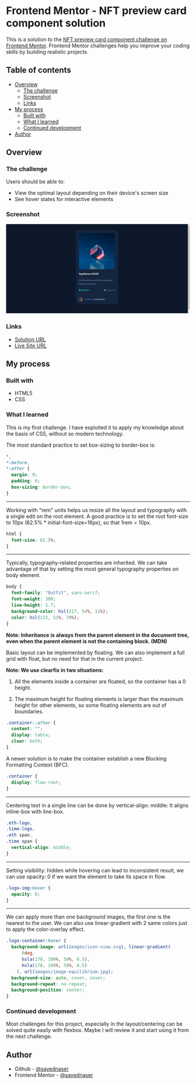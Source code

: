 # Frontend Mentor - NFT preview card component solution

This is a solution to the [NFT preview card component challenge on Frontend Mentor](https://www.frontendmentor.io/challenges/nft-preview-card-component-SbdUL_w0U). Frontend Mentor challenges help you improve your coding skills by building realistic projects.

## Table of contents

- [Overview](#overview)
  - [The challenge](#the-challenge)
  - [Screenshot](#screenshot)
  - [Links](#links)
- [My process](#my-process)
  - [Built with](#built-with)
  - [What I learned](#what-i-learned)
  - [Continued development](#continued-development)
- [Author](#author)


## Overview

### The challenge

Users should be able to:

- View the optimal layout depending on their device's screen size
- See hover states for interactive elements

### Screenshot

![Screenshot for the desktop version.](screenshots/desktop-hq.png)

### Links

- [Solution URL](https://github.com/sayednaser/nft-preview-card-component-frontendmentor)
- [Live Site URL](https://sayednaser.github.io/nft-preview-card-component-frontendmentor/)

## My process

### Built with

- HTML5
- CSS

### What I learned

This is my first challenge. I have exploited it to apply my knowledge about the basis of CSS, without so modern technology.

The most standard practice to set box-sizing to border-box is:

```css
*,
*:before,
*:after {
  margin: 0;
  padding: 0;
  box-sizing: border-box;
}
```

---

Working with "rem" units helps us resize all the layout and typography with a single edit on the root element. A good practice is to set the root font-size to 10px (62.5% \* initial-font-size=16px), so that 1rem = 10px.

```css
html {
  font-size: 62.5%;
}
```

---

Typically, typography-related properties are inherited. We can take advantage of that by setting the most general typography properties on body element.

```css
body {
  font-family: "Outfit", sans-serif;
  font-weight: 300;
  line-height: 1.7;
  background-color: hsl(217, 54%, 11%);
  color: hsl(215, 51%, 70%);
}
```

**Note: Inheritance is always from the parent element in the document tree, even when the parent element is not the containing block. (MDN)**

Basic layout can be implemented by floating. We can also implement a full grid with float, but no need for that in the current project.

**Note: We use clearfix in two situations:**

1. All the elements inside a container are floated, so the container has a 0 height.

2. The maximum height for floating elements is larger than the maximum height for other elements, so some floating elements are out of boundaries.

```css
.container::after {
  content: "";
  display: table;
  clear: both;
}
```

A newer solution is to make the container establish a new Blocking Formatting Context (BFC).

```css
.container {
  display: flow-root;
}
```

---

Centering text in a single line can be done by vertical-align: middle: It aligns inline-box with line-box.

```css
.eth-logo,
.time-logo,
.eth span,
.time span {
  vertical-align: middle;
}
```

---

Setting visibility: hidden while hovering can lead to inconsistent result, we can use opacity: 0 if we want the element to take its space in flow.

```css
.logo-img:hover {
  opacity: 0;
}
```

---

We can apply more than one background images, the first one is the nearest to the user. We can also use linear-gradient with 2 same colors just to apply the color-overlay effect.

```css
.logo-container:hover {
  background-image: url(images/icon-view.svg), linear-gradient(
      0deg,
      hsla(178, 100%, 50%, 0.5),
      hsla(178, 100%, 50%, 0.5)
    ), url(images/image-equilibrium.jpg);
  background-size: auto, cover, cover;
  background-repeat: no-repeat;
  background-position: center;
}
```

### Continued development

Most challenges for this project, especially in the layout/centering can be solved quite easily with flexbox. Maybe I will review it and start using it from the next challenge.

## Author

- Github - [@sayednaser](https://github.com/sayednaser)
- Frontend Mentor - [@sayednaser](https://www.frontendmentor.io/profile/sayednaser)
